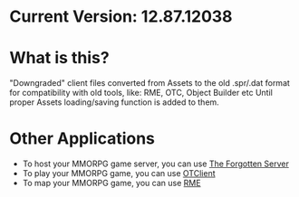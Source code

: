 Current Version: 12.87.12038
=============

What is this?
=============

"Downgraded" client files converted from Assets to the old .spr/.dat format
for compatibility with old tools, like: RME, OTC, Object Builder etc
Until proper Assets loading/saving function is added to them.


Other Applications
==========

* To host your MMORPG game server, you can use [The Forgotten Server](https://github.com/otland/forgottenserver)
* To play your MMORPG game, you can use [OTClient](https://github.com/edubart/otclient)
* To map your MMORPG game, you can use [RME](https://github.com/hjnilsson/rme/releases)
